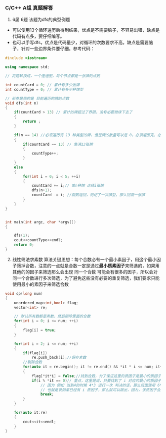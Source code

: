 ### C/C++ A组 真题解答
1. 6届 6题
该题为dfs的典型例题
* 可以使用13个循环遍历后得到结果，优点是不需要脑子，不容易出错，缺点是代码有点多，要仔细编写。
* 也可以手写dfs，优点是代码量少，对循环的次数要求不高，缺点是需要脑子，针对一些边界条件要仔细。参考代码：
``` cpp
#include <iostream>

using namespace std;

// 将题转换成，一个连通图，每个节点都是一张牌的点数

int countCard = 0; // 累计有多少张牌
int countType = 0; // 累计有多少种牌型

// 形参是指的是 目前遍历的牌的点数
void dfs(int n)
{
    if(countCard > 13) // 累计的牌超过了界限，没有必要继续下去了
    {
        return ;
    }

    if(n == 14) //必须遍历完 13 种类型的牌，但是牌的数量可以是 0，必须遍历完，必须，必须
    {
        if(countCard == 13) // 集满13张牌
        {
            countType++;
        }
    }
    else
    {
        for(int i = 0; i < 5; ++i)
        {
            countCard += i;// 第n种牌 选择i张牌
            dfs(n+1);
            countCard -= i; //函数返回，则记了一次牌型，那么回溯一张牌
        }
    }
}


int main(int argc, char *argv[])
{

    dfs(1);
    cout<<countType<<endl;
    return 0;
}

```

2. 线性筛法求素数
算法关键思想：每个合数必有一个最小素因子，用这个最小因子筛掉合数，注意的一点就是合数一定是通过**最小质素因子**来筛选的，如果用其他的的因子来筛选那么会出现 同一个合数 可能会有很多的因子，所以会对同一个合数进行多次筛选，为了避免这些没有必要的重复筛选，我们要求只能使用最小的素因子来筛选合数

``` cpp
void cp(long num)
{
    unordered_map<int,bool> flag;
    vector<int> re;

    // 默认所有数都是素数，然后剔除里面的合数
    for(int i = 0; i <= num; ++i)
    {
        flag[i] = true;
    }

    for(int i = 2; i <= num; ++i)
    {
        if(flag[i])
            re.push_back(i);//保存素数
        //剔除合数
        for(auto it = re.begin(); it != re.end() && *it * i <= num; it++)
        {
            flag[*it*i] = false;//找到合数，为了保证这里的质因子是最小的质因子，所有有下面的判断
            if(i % *it == 0)// 重点，这里是说，只要找到了 i 对应的最小的质因子， 就不用找了，
                // 因为 例如 当到4的时候 4*3 进行一次 判决的话，那么后面使用 6*2 会重复，里面的 4*3 的4可以分解为 2*2 而 2 已经处理过得到 3*2 = 6
                // 也就是说如果已经有 i 质因子，那么就可以跳出，因为，该质因子会通过其他的迭代方式来得到该数据
                break;
        }
    }

    for(auto it:re)
    {
        cout<<it<<endl;
    }
}
```